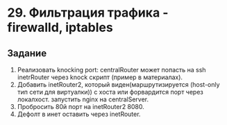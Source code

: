 # 29. Фильтрация трафика - firewalld, iptables 

## Задание

1. Реализовать knocking port: centralRouter может попасть на ssh inetrRouter через knock скрипт 
(пример в материалах).
2. Добавить inetRouter2, который виден(маршрутизируется (host-only тип сети для виртуалки)) с хоста или форвардится порт через локалхост.
запустить nginx на centralServer.
3. Пробросить 80й порт на inetRouter2 8080.
4. Дефолт в инет оставить через inetRouter.


